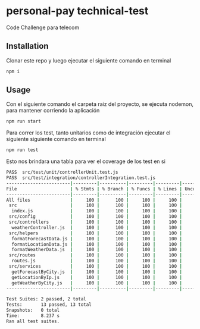 # personal-pay technical-test

Code Challenge para telecom

## Installation

Clonar este repo y luego ejecutar el siguiente comando en terminal

```bash
npm i
```

## Usage

Con el siguiente comando el carpeta raiz del proyecto, se ejecuta nodemon, para mantener corriendo la aplicación

```bash
npm run start
```

Para correr los test, tanto unitarios como de integración ejecutar el siguiente siguiente comando en terminal

```bash
npm run test
```

Esto nos brindara una tabla para ver el coverage de los test en si 

```bash
PASS  src/test/unit/controllerUnit.test.js
PASS  src/test/integration/controllerIntegration.test.js
------------------------|---------|----------|---------|---------|-------------------
File                    | % Stmts | % Branch | % Funcs | % Lines | Uncovered Line #s 
------------------------|---------|----------|---------|---------|-------------------
All files               |     100 |      100 |     100 |     100 |                   
 src                    |     100 |      100 |     100 |     100 |                   
  index.js              |     100 |      100 |     100 |     100 |                   
 src/config             |     100 |      100 |     100 |     100 |                   
 src/controllers        |     100 |      100 |     100 |     100 | 
  weatherController.js  |     100 |      100 |     100 |     100 | 
 src/helpers            |     100 |      100 |     100 |     100 | 
  formatForecastData.js |     100 |      100 |     100 |     100 | 
  formatLocationData.js |     100 |      100 |     100 |     100 | 
  formatWeatherData.js  |     100 |      100 |     100 |     100 | 
 src/routes             |     100 |      100 |     100 |     100 | 
  routes.js             |     100 |      100 |     100 |     100 | 
 src/services           |     100 |      100 |     100 |     100 | 
  getForecastByCity.js  |     100 |      100 |     100 |     100 | 
  getLocationByIp.js    |     100 |      100 |     100 |     100 | 
  getWeatherByCity.js   |     100 |      100 |     100 |     100 | 
------------------------|---------|----------|---------|---------|-------------------

Test Suites: 2 passed, 2 total
Tests:       13 passed, 13 total
Snapshots:   0 total
Time:        8.237 s
Ran all test suites.
```
